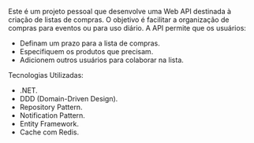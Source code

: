 Este é um projeto pessoal que desenvolve uma Web API destinada à criação de listas de compras. O objetivo é facilitar a organização de compras para eventos ou para uso diário. A API permite que os usuários:
- Definam um prazo para a lista de compras.
- Especifiquem os produtos que precisam.
- Adicionem outros usuários para colaborar na lista.

Tecnologias Utilizadas:
- .NET.
- DDD (Domain-Driven Design).
- Repository Pattern.
- Notification Pattern.
- Entity Framework.
- Cache com Redis.
